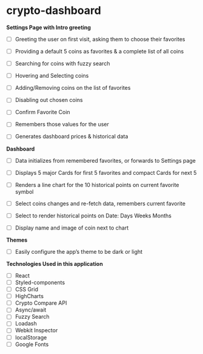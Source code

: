 # crypto-dashboard




**Settings Page with Intro greeting**

- [ ] Greeting the user on first visit, asking them to choose their favorites

- [ ] Providing a default 5 coins as favorites & a complete list of all coins

- [ ] Searching for coins with fuzzy search

- [ ] Hovering and Selecting coins

- [ ] Adding/Removing coins on the list of favorites

- [ ] Disabling out chosen coins

- [ ] Confirm Favorite Coin

- [ ] Remembers those values for the user

- [ ] Generates dashboard prices & historical data

**Dashboard**

- [ ] Data initializes from remembered favorites, or forwards to Settings page

- [ ] Displays 5 major Cards for first 5 favorites and compact Cards for next 5

- [ ] Renders a line chart for the 10 historical points on current favorite symbol

- [ ] Select coins changes and re-fetch data, remembers current favorite

- [ ] Select to render historical points on Date: Days Weeks Months

- [ ] Display name and image of coin next to chart

**Themes**

- [ ] Easily configure the app’s theme to be dark or light

**Technologies Used in this application** 

- [ ] React
- [ ] Styled-components
- [ ] CSS Grid
- [ ] HighCharts
- [ ] Crypto Compare API
- [ ] Async/await
- [ ] Fuzzy Search
- [ ] Loadash
- [ ] Webkit Inspector
- [ ] localStorage
- [ ] Google Fonts